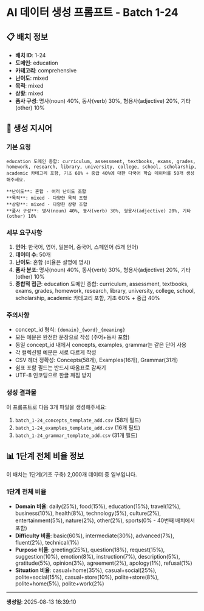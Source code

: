 # AI 데이터 생성 프롬프트 - Batch 1-24

## 📋 배치 정보

- **배치 ID**: 1-24
- **도메인**: education
- **카테고리**: comprehensive
- **난이도**: mixed
- **목적**: mixed
- **상황**: mixed
- **품사 구성**: 명사(noun) 40%, 동사(verb) 30%, 형용사(adjective) 20%, 기타(other) 10%

## 🎯 생성 지시어

### 기본 요청
```
education 도메인 종합: curriculum, assessment, textbooks, exams, grades, homework, research, library, university, college, school, scholarship, academic 카테고리 포함, 기초 60% + 중급 40%에 대한 다국어 학습 데이터를 50개 생성해주세요.

**난이도**: 혼합 - 여러 난이도 조합
**목적**: mixed - 다양한 목적 조합
**상황**: mixed - 다양한 상황 조합
**품사 구성**: 명사(noun) 40%, 동사(verb) 30%, 형용사(adjective) 20%, 기타(other) 10%
```

### 세부 요구사항

1. **언어**: 한국어, 영어, 일본어, 중국어, 스페인어 (5개 언어)
2. **데이터 수**: 50개
3. **난이도**: 혼합 (비율은 설명에 명시)
4. **품사 분포**: 명사(noun) 40%, 동사(verb) 30%, 형용사(adjective) 20%, 기타(other) 10%
5. **종합적 접근**: education 도메인 종합: curriculum, assessment, textbooks, exams, grades, homework, research, library, university, college, school, scholarship, academic 카테고리 포함, 기초 60% + 중급 40%

### 주의사항

- concept_id 형식: `{domain}_{word}_{meaning}`
- 모든 예문은 완전한 문장으로 작성 (주어+동사 포함)
- 동일 concept_id 내에서 concepts, examples, grammar는 같은 단어 사용
- 각 컬렉션별 예문은 서로 다르게 작성
- CSV 헤더 정확성: Concepts(58개), Examples(16개), Grammar(31개)
- 쉼표 포함 필드는 반드시 따옴표로 감싸기
- UTF-8 인코딩으로 한글 깨짐 방지

### 생성 결과물

이 프롬프트로 다음 3개 파일을 생성해주세요:
1. `batch_1-24_concepts_template_add.csv` (58개 필드)
2. `batch_1-24_examples_template_add.csv` (16개 필드)  
3. `batch_1-24_grammar_template_add.csv` (31개 필드)


## 📊 1단계 전체 비율 정보

이 배치는 1단계(기초 구축) 2,000개 데이터 중 일부입니다.

### 1단계 전체 비율
- **Domain 비율**: daily(25%), food(15%), education(15%), travel(12%), business(10%), health(8%), technology(5%), culture(2%), entertainment(5%), nature(2%), other(2%), sports(0% - 40번째 배치에서 포함)
- **Difficulty 비율**: basic(60%), intermediate(30%), advanced(7%), fluent(2%), technical(1%)
- **Purpose 비율**: greeting(25%), question(18%), request(15%), suggestion(10%), emotion(8%), instruction(7%), description(5%), gratitude(5%), opinion(3%), agreement(2%), apology(1%), refusal(1%)
- **Situation 비율**: casual+home(35%), casual+social(25%), polite+social(15%), casual+store(10%), polite+store(8%), polite+home(5%), polite+work(2%)

---

**생성일**: 2025-08-13 16:39:10
